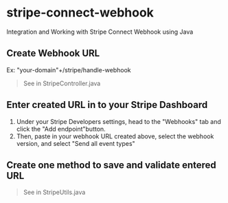 # stripe-connect-webhook
Integration and Working with Stripe Connect Webhook using Java

## Create Webhook URL
Ex: "your-domain"+/stripe/handle-webhook
> See in StripeController.java

## Enter created URL in to your Stripe Dashboard
1. Under your Stripe Developers settings, head to the "Webhooks" tab and click the "Add endpoint"button.
2. Then, paste in your webhook URL created above, select the webhook version, and select "Send all event types"

## Create one method to save and validate entered URL
> See in StripeUtils.java
